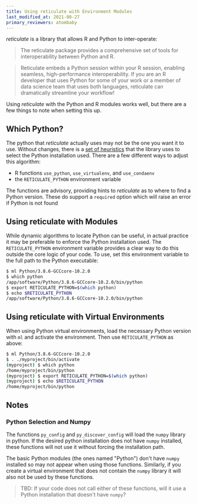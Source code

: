 ```yaml
---
title: Using reticulate with Environment Modules
last_modified_at: 2021-08-27
primary_reviewers: atombaby
---
```


_reticulate_ is a library that allows R and Python to inter-operate:

> The reticulate package provides a comprehensive set of tools for interoperability between Python and R.

> Reticulate embeds a Python session within your R session, enabling seamless, high-performance interoperability. If you are an R developer that uses Python for some of your work or a member of data science team that uses both languages, reticulate can dramatically streamline your workflow!

Using _reticulate_ with the Python and R modules works well, but there are a few things to note when setting this up.

## Which Python?

The python that _reticulate_ actually uses may not be the one you want it to use.  Without changes, there is a [set of heuristics](https://rstudio.github.io/reticulate/articles/versions.html) that the library uses to select the Python installation used.  There are a few different ways to adjust this algorithm:

 - R functions `use_python`, `use_virtualenv`, and `use_condaenv`
 - the `RETICULATE_PYTHON` environment variable

The functions are advisory, providing hints to _reticulate_ as to where to find a Python version. These do support a `required` option which will raise an error if Python is not found

## Using reticulate with Modules

While dynamic algorithms to locate Python can be useful, in actual practice it may be preferable to enforce the Python installation used.  The `RETICULATE_PYTHON` environment variable provides a clear way to do this outside the core logic of your code.  To use, set this environment variable to the full path to the Python executable:

```sh
$ ml Python/3.8.6-GCCcore-10.2.0
$ which python
/app/software/Python/3.8.6-GCCcore-10.2.0/bin/python
$ export RETICULATE_PYTHON=$(which python)
$ echo $RETICULATE_PYTHON
/app/software/Python/3.8.6-GCCcore-10.2.0/bin/python
```

## Using reticulate with Virtual Environments

When using Python virtual environments, load the necessary Python version with `ml` and activate the environment.  Then use `RETICULATE_PYTHON` as above:

```sh
$ ml Python/3.8.6-GCCcore-10.2.0
$ . ./myproject/bin/activate
(myproject) $ which python
/home/myproject/bin/python
(myproject) $ export RETICULATE_PYTHON=$(which python)
(myproject) $ echo $RETICULATE_PYTHON 
/home/myproject/bin/python
```

## Notes

### Python Selection and Numpy

The functions `py_config` and `py_discover_config` will load the `numpy` library in python.  If the desired python installation does not have `numpy` installed, these functions will not use it without forcing the installation path.

The basic Python modules (the ones named "Python") don't have `numpy` installed so may not appear when using those functions.  Similarly, if you create a virtual environment that does not contain the `numpy` library it will also not be used by these functions.

> TBD: If your code does not call either of these functions, will it use a Python installation that doesn't have `numpy`?

